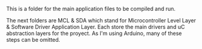This is a folder for the main application files to be compiled and run.

The next folders are MCL & SDA which stand for Microcontroller Level Layer & Software Driver Application Layer.
Each store the main drivers and uC abstraction layers for the proyect. As I'm using Arduino, many of these steps can be omitted.
